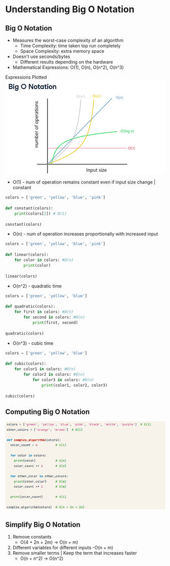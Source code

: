 # Understanding Big O Notation

## Big O Notation
- Measures the worst-case complexity of an algorithm
    - Time Complexity: time taken top run completely
    - Space Complexity: extra memory space
- Doesn't use seconds/bytes
    - Different results depending on the hardware
- Mathematical Expressions: O(1), O(n), O(n^2), O(n^3)

Expressions Plotted
![alt text](image.png)

- O(1) - num of operation remains constant even if input size change | constant
```python
colors = ['green', 'yellow', 'blue', 'pink']

def constant(colors):
    print(colors[2]) # O(1)

constant(colors)
```

- O(n) - num of operation increases proportionally with increased input
```python
colors = ['green', 'yellow', 'blue', 'pink']

def linear(colors):
    for color in colors: #O(n)
        print(color)

linear(colors)
```
- O(n^2)  - quadratic time
```python
colors = ['green', 'yellow', 'blue']

def quadratic(colors):
    for first in colors: #O(n)
        for second in colors: #O(n)
            print(first, second)

quadratic(colors)
```

- O(n^3)  - cubic time
```python
colors = ['green', 'yellow', 'blue']

def cubic(colors):
    for color1 in colors: #O(n)
        for color2 in colors: #O(n)
            for color3 in colors: #O(n)
                print(color1, color2, color3)

cubic(colors)
```

## Computing Big O Notation
![alt text](image-1.png)

## Simplify Big O Notation
1. Remove constants
    - O(4 + 2n + 2m) -> O(n + m)
2. Different variables for different inputs
    -O(n + m)
3. Remove smaller terms | Keep the term that increases faster
    - O(n + n^2) -> O(n^2)








